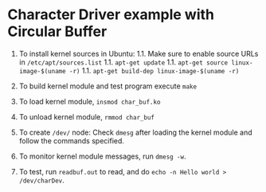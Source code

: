 # Character Driver example with Circular Buffer
1. To install kernel sources in Ubuntu:
1.1. Make sure to enable source URLs in `/etc/apt/sources.list`
1.1. `apt-get update`
1.1. `apt-get source linux-image-$(uname -r)`
1.1. `apt-get build-dep linux-image-$(uname -r)`

2. To build kernel module and test program execute `make`
3. To load kernel module, `insmod char_buf.ko`
4. To unload kernel module, `rmmod char_buf`
5. To create `/dev/` node: Check `dmesg` after loading the kernel module and follow the commands specified.
6. To monitor kernel module messages, run `dmesg -w`.
7. To test, run `readbuf.out` to read, and do `echo -n Hello world > /dev/charDev`.